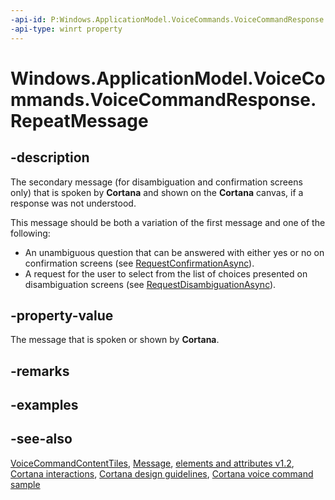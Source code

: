 ```yaml
---
-api-id: P:Windows.ApplicationModel.VoiceCommands.VoiceCommandResponse.RepeatMessage
-api-type: winrt property
---
```


<!-- Property syntax
public Windows.ApplicationModel.VoiceCommands.VoiceCommandUserMessage RepeatMessage { get;  set; }
-->

# Windows.ApplicationModel.VoiceCommands.VoiceCommandResponse.RepeatMessage

## -description
The secondary message (for disambiguation and confirmation screens only) that is spoken by **Cortana** and shown on the **Cortana** canvas, if a response was not understood.


This message should be both a variation of the first message and one of the following:

+ An unambiguous question that can be answered with either yes or no on confirmation screens (see [RequestConfirmationAsync](voicecommandserviceconnection_requestconfirmationasync_1656186355.md)).
+ A request for the user to select from the list of choices presented on disambiguation screens (see [RequestDisambiguationAsync](voicecommandserviceconnection_requestdisambiguationasync_117243970.md)).


## -property-value
The message that is spoken or shown by **Cortana**.

## -remarks

## -examples

## -see-also
[VoiceCommandContentTiles](voicecommandresponse_voicecommandcontenttiles.md), [Message](voicecommandresponse_message.md), [ elements and attributes v1.2](/uwp/schemas/voicecommands/voice-command-elements-and-attributes-1-2), [Cortana interactions](/windows/apps/design/input/cortana-interactions), [Cortana design guidelines](/windows/apps/design/input/cortana-design-guidelines), [Cortana voice command sample](https://github.com/Microsoft/Windows-universal-samples/tree/master/Samples/CortanaVoiceCommand)
